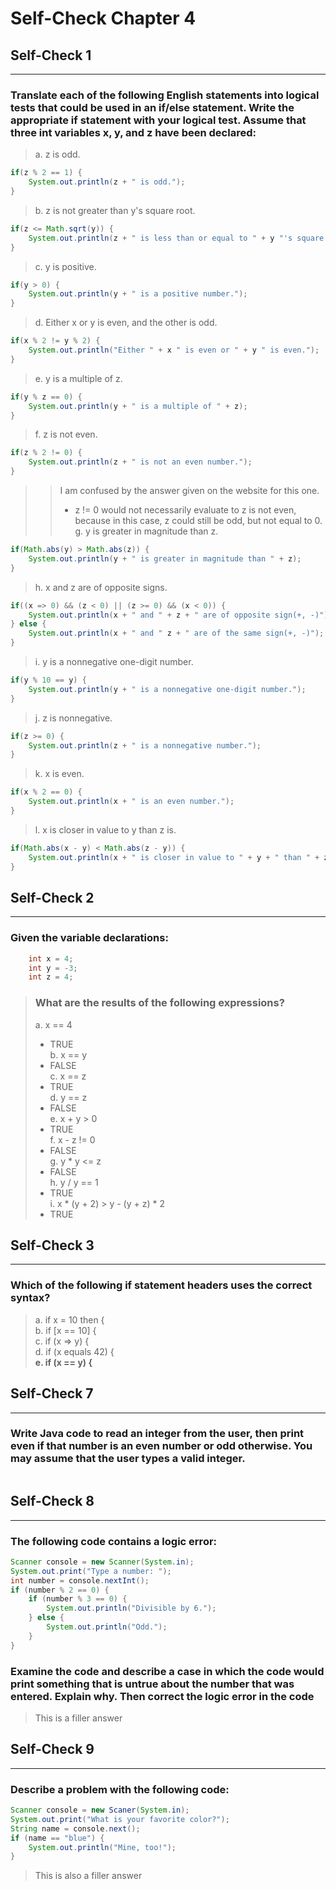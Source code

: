 # Self-Check Chapter 4  

## Self-Check 1
---
### Translate each of the following English statements into logical tests that could be used in an if/else statement. Write the appropriate if statement with your logical test. Assume that three int variables x, y, and z have been declared:  
> a. z is odd.  
```java
if(z % 2 == 1) {
	System.out.println(z + " is odd.");
}
```
> b. z is not greater than y's square root.  
```java
if(z <= Math.sqrt(y)) {
	System.out.println(z + " is less than or equal to " + y "'s square root.");
}
``` 
> c. y is positive.  
```java
if(y > 0) {
	System.out.println(y + " is a positive number.");
}
```
> d. Either x or y is even, and the other is odd.  
```java
if(x % 2 != y % 2) {
	System.out.println("Either " + x " is even or " + y " is even.");
}
```
> e. y is a multiple of z.  
```java
if(y % z == 0) {
	System.out.println(y + " is a multiple of " + z);
}
```
> f. z is not even.  
```java
if(z % 2 != 0) {
	System.out.println(z + " is not an even number.");
}
```
>> I am confused by the answer given on the website for this one.
>> - z != 0 would not necessarily evaluate to z is not even,
>> because in this case, z could still be odd, but not equal to 0.
> g. y is greater in magnitude than z.  
```java
if(Math.abs(y) > Math.abs(z)) {
	System.out.println(y + " is greater in magnitude than " + z);
}
```
> h. x and z are of opposite signs.  
```java
if((x => 0) && (z < 0) || (z >= 0) && (x < 0)) {
	System.out.println(x + " and " + z + " are of opposite sign(+, -)");
} else {
	System.out.println(x + " and " z + " are of the same sign(+, -)");
}
``` 
> i. y is a nonnegative one-digit number.  
```java
if(y % 10 == y) {
	System.out.println(y + " is a nonnegative one-digit number.");
}
``` 
> j. z is nonnegative.  
```java
if(z >= 0) {
	System.out.println(z + " is a nonnegative number.");
}
```  
> k. x is even.  
```java
if(x % 2 == 0) {
	System.out.println(x + " is an even number.");
}
```
> l. x is closer in value to y than z is.  
```java
if(Math.abs(x - y) < Math.abs(z - y)) {
	System.out.println(x + " is closer in value to " + y + " than " + z " is.");
}
``` 

## Self-Check 2
---
### Given the variable declarations:
```java
    int x = 4;
    int y = -3;
    int z = 4;
```
> ### What are the results of the following expressions?
> a. x == 4  
> - TRUE  
> b. x == y  
> - FALSE  
> c. x == z  
> - TRUE  
> d. y == z  
> - FALSE  
> e. x + y > 0  
> - TRUE  
> f. x - z != 0  
> - FALSE  
> g. y * y <= z  
> - FALSE  
> h. y / y == 1  
> - TRUE  
> i. x * (y + 2) > y - (y + z) * 2  
> - TRUE  
## Self-Check 3
---
### Which of the following if statement headers uses the correct syntax?
> a. if x = 10 then {  
> b. if [x == 10] {  
> c. if (x => y) {  
> d. if (x equals 42) {  
> **e. if (x == y) {**  

## Self-Check 7
---
### Write Java code to read an integer from the user, then print even if that number is an even number or odd otherwise. You may assume that the user types a valid integer.
```java

```

## Self-Check 8
---
### The following code contains a logic error:
```java
Scanner console = new Scanner(System.in);
System.out.print("Type a number: ");
int number = console.nextInt();
if (number % 2 == 0) {
	if (number % 3 == 0) {
		System.out.println("Divisible by 6.");
	} else {
		System.out.println("Odd.");
	}
}
```
### Examine the code and describe a case in which the code would print something that is untrue about the number that was entered. Explain why. Then correct the logic error in the code
> This is a filler answer  

## Self-Check 9
---
### Describe a problem with the following code:
```java
Scanner console = new Scaner(System.in);
System.out.print("What is your favorite color?");
String name = console.next();
if (name == "blue") {
	System.out.println("Mine, too!");
}
```
> This is also a filler answer  